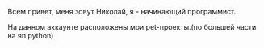 Всем привет, меня зовут Николай, я - начинающий программист.

На данном аккаунте расположены мои pet-проекты.(по большей части на яп python)
